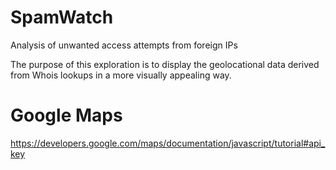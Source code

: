 SpamWatch
=========

Analysis of unwanted access attempts from foreign IPs

The purpose of this exploration is to display the geolocational data derived from Whois lookups in a more visually appealing way.


Google Maps
=============
https://developers.google.com/maps/documentation/javascript/tutorial#api_key

